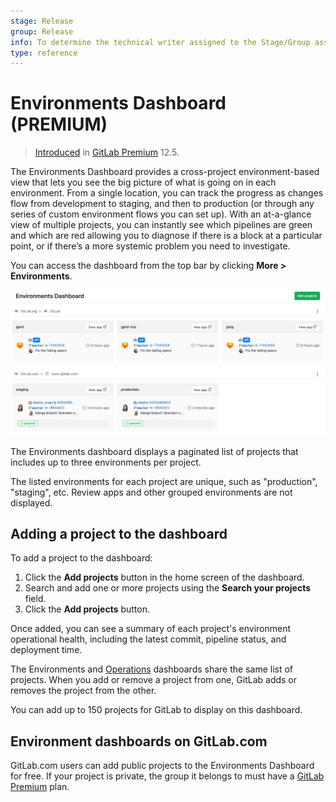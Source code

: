 ```yaml
---
stage: Release
group: Release
info: To determine the technical writer assigned to the Stage/Group associated with this page, see https://about.gitlab.com/handbook/engineering/ux/technical-writing/#assignments
type: reference
---
```


# Environments Dashboard **(PREMIUM)**

> [Introduced](https://gitlab.com/gitlab-org/gitlab/-/issues/3713) in [GitLab Premium](https://about.gitlab.com/pricing/) 12.5.

The Environments Dashboard provides a cross-project
environment-based view that lets you see the big picture
of what is going on in each environment. From a single
location, you can track the progress as changes flow
from development to staging, and then to production (or
through any series of custom environment flows you can set up).
With an at-a-glance view of multiple projects, you can instantly
see which pipelines are green and which are red allowing you to
diagnose if there is a block at a particular point, or if there’s
a more systemic problem you need to investigate.

You can access the dashboard from the top bar by clicking
**More > Environments**.

![Environments Dashboard with projects](img/environments_dashboard_v12_5.png)

The Environments dashboard displays a paginated list of projects that includes
up to three environments per project.

The listed environments for each project are unique, such as
"production", "staging", etc. Review apps and other grouped
environments are not displayed.

## Adding a project to the dashboard

To add a project to the dashboard:

1. Click the **Add projects** button in the home screen of the dashboard.
1. Search and add one or more projects using the **Search your projects** field.
1. Click the **Add projects** button.

Once added, you can see a summary of each project's environment operational
health, including the latest commit, pipeline status, and deployment time.

The Environments and [Operations](../../user/operations_dashboard/index.md)
dashboards share the same list of projects. When you add or remove a
project from one, GitLab adds or removes the project from the other.

You can add up to 150 projects for GitLab to display on this dashboard.

## Environment dashboards on GitLab.com

GitLab.com users can add public projects to the Environments
Dashboard for free. If your project is private, the group it belongs
to must have a [GitLab Premium](https://about.gitlab.com/pricing/) plan.

